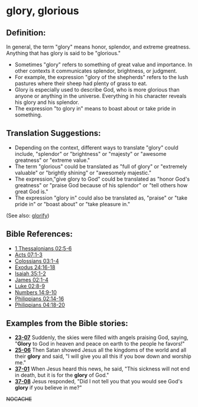 # glory, glorious #

## Definition: ##

In general, the term "glory" means honor, splendor, and extreme greatness. Anything that has glory is said to be "glorious."

* Sometimes "glory" refers to something of great value and importance. In other contexts it communicates splendor, brightness, or judgment.
* For example, the expression "glory of the shepherds" refers to the lush pastures where their sheep had plenty of grass to eat.
* Glory is especially used to describe God, who is more glorious than anyone or anything in the universe. Everything in his character reveals his glory and his splendor.
* The expression "to glory in" means to boast about or take pride in something.

## Translation Suggestions: ##

* Depending on the context, different ways to translate "glory" could include, "splendor" or "brightness" or "majesty" or "awesome greatness" or "extreme value."
* The term "glorious" could be translated as  "full of glory" or "extremely valuable" or "brightly shining" or "awesomely majestic."
* The expression,"give glory to God" could be translated as "honor God's greatness" or "praise God because of his splendor" or "tell others how great God is."
* The expression "glory in" could also be translated as, "praise" or "take pride in" or "boast about" or "take pleasure in."

(See also: [glorify](../kt/glorify.md))

## Bible References: ##

* [1 Thessalonians 02:5-6](https://door43.org/en/bible/notes/1th/02/05)
* [Acts 07:1-3](https://door43.org/en/bible/notes/act/07/01)
* [Colossians 03:1-4](https://door43.org/en/bible/notes/col/03/01)
* [Exodus 24:16-18](https://door43.org/en/bible/notes/exo/24/16)
* [Isaiah 35:1-2](https://door43.org/en/bible/notes/isa/35/01)
* [James 02:1-4](https://door43.org/en/bible/notes/jas/02/01)
* [Luke 02:8-9](https://door43.org/en/bible/notes/luk/02/08)
* [Numbers 14:9-10](https://door43.org/en/bible/notes/num/14/09)
* [Philippians 02:14-16](https://door43.org/en/bible/notes/php/02/14)
* [Philippians 04:18-20](https://door43.org/en/bible/notes/php/04/18)

## Examples from the Bible stories: ##

* __[23-07](https://door43.org/en/obs/notes/frames/23-07)__ Suddenly, the skies were filled with angels praising God, saying, "__Glory__  to God in heaven and peace on earth to the people he favors!"
* __[25-06](https://door43.org/en/obs/notes/frames/25-06)__ Then Satan showed Jesus all the kingdoms of the world and all their __glory__  and said, "I will give you all this if you bow down and worship me."
* __[37-01](https://door43.org/en/obs/notes/frames/37-01)__ When Jesus heard this news, he said, "This sickness will not end in death, but it is for the __glory__  of God."
* __[37-08](https://door43.org/en/obs/notes/frames/37-08)__ Jesus responded, "Did I not tell you that you would see God's __glory__  if you believe in me?"



~~NOCACHE~~